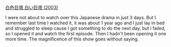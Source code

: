 [白色巨塔 白い巨塔 (2003)](https://movie.douban.com/subject/2150220/?_dtcc=1)

I were not about to watch over this Japanese drama in just 3 days. But I remember last time I watched it, it was about 1 year ago and I just lay in bed and struggled to sleep cause I got something to do the next day, but I failed, so I opened it and watch the first episode. Then I hadn't been opening it one more time. The magnificence of this show goes without saying.


